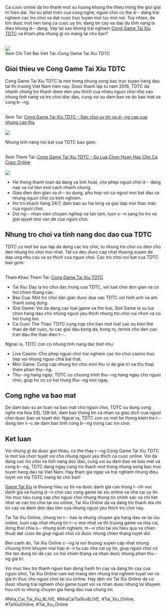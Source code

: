 <p>Ca cuoc online da tro thanh mot xu huong khong the thieu trong the gioi giai tri hien dai. Voi su phat trien cua cong nghe, nguoi choi co the d-- dang trai nghiem cac tro choi va dat cuoc truc tuyen moi luc moi noi. Tuy nhien, de tim duoc mot nen tang ca cuoc uy tin, dang tin cay va day du tinh nang la dieu khong d-- dang. Vay tai sao khong trai nghiem <a href="https://taixiuonline.games/tdtc/">Cong Game Tai Xiu TDTC</a> va kham pha nhung gi no mang lai cho ban?</p><br><img src="https://taixiuonline.games/wp-content/uploads/2024/12/huong-dan-nap-tien-rut-tien-tdtc.jpg"></br>
Xem Chi Tiet Bai Viet Tai: Cong Game Tai Xiu TDTC<h2>Gioi thieu ve Cong Game Tai Xiu TDTC</h2><p>Cong Game Tai Xiu TDTC la mot trong nhung song bac truc tuyen hang dau tai thi truong Viet Nam hien nay. Duoc thanh lap tu nam 2016, TDTC da nhanh chong tro thanh diem den yeu thich cua nhieu nguoi choi nho vao nhung tinh nang va tro choi doc dao, cung voi su dam bao ve do bao mat va cong b--ng.</p><br>Xem Tai: <a href="https://soctrip.com/post/7386c230-f568-11ef-963b-5f0aadc7ca7d">Cong Game Tai Xiu TDTC - San choi uy tin va d--ng cap cua nhung cao thu</a></br><br><img src="https://taixiuonline.games/wp-content/uploads/2024/12/uu-diem-noi-bat-tdtc.jpg"></br><p>Nhung tinh nang noi bat cua TDTC bao gom:</p><br>Xem Them Tai: <a href="https://telegra.ph/Cong-Game-Tai-Xiu-TDTC---Su-Lua-Chon-Hoan-Hao-Cho-Ca-Cuoc-Online-02-27">Cong Game Tai Xiu TDTC - Su Lua Chon Hoan Hao Cho Ca Cuoc Online</a></br><br><img src="https://taixiuonline.games/wp-content/uploads/2024/12/huong-dan-dang-ky-dang-nhap-tdtc.jpg"></br><ul>
<li>He thong thanh toan da dang va linh hoat, cho phep nguoi choi d-- dang nap va rut tien mot cach nhanh chong.</li>
<li>Giao dien don gian va d-- su dung, phu hop voi ca nguoi moi bat dau va nhung nguoi choi co kinh nghiem.</li>
<li>Ho tro khach hang 24/7, dam bao su hai long va giai dap moi thac mac cua nguoi choi.</li>
<li>Doi ng-- nhan vien chuyen nghiep va tan tam, luon s--n sang ho tro va giai quyet moi van de cua nguoi choi.</li>
</ul><h2>Nhung tro choi va tinh nang doc dao cua TDTC</h2><p>TDTC co mot bo suu tap da dang cac tro choi, tu nhung tro choi co dien cho den nhung tro choi moi nhat. Tat ca deu duoc cap nhat thuong xuyen de dap ung nhu cau va so thich cua nguoi choi. Cac tro choi noi bat cua TDTC bao gom:</p><br>Tham Khao Them Tai: <a href="https://taixiuonlinegames1.blogspot.com/2025/03/cong-game-tai-xiu-tdtc.html">Cong Game Tai Xiu TDTC</a></br><ul>
<li>Tai Xiu: Day la tro choi dac trung cua TDTC, voi luat choi don gian va co hoi chien thang cao.</li>
<li>Bau Cua: Mot tro choi dan gian duoc dua vao TDTC voi hinh anh va am thanh song dong.</li>
<li>Slot Game: Voi da dang cac loai game va the loai, Slot Game la su lua chon hang dau cho nhung nguoi yeu thich nhung tro choi vui nhon va co hoi trung lon.</li>
<li>Ca Cuoc The Thao: TDTC cung cap cho ban mot loat cac su kien the thao de dat cuoc, tu cac giai dau bong da, bong ro, tennis cho den cac tran dau the thao dien t--.</li>
</ul><p>Ngoai ra, TDTC con co nhung tinh nang dac biet nhu:</p><ul>
<li>Live Casino: Cho phep nguoi choi trai nghiem cac tro choi casino truc tiep voi nhung nguoi chia bai that.</li>
<li>Mini Game: Cung cap nhung tro choi mini thu vi de giai tri va thu thap them phan thu--ng.</li>
<li>Thu--ng hang ngay: TDTC co chuong trinh thu--ng hang ngay cho nguoi choi, giup ho co co hoi trung thu--ng moi ngay.</li>
</ul><h2>Cong nghe va bao mat</h2><p>De dam bao su an toan va bao mat cho nguoi choi, TDTC su dung cong nghe ma hoa SSL 128-bit, dam bao thong tin ca nhan va giao dich cua nguoi choi duoc bao ve tuyet doi. Ngoai ra, TDTC con co mot he thong kiem tra t-- dong lien t--c de dam bao tinh cong b--ng trong cac tro choi.</p><h2>Ket luan</h2><p>Voi nhung gi da duoc gioi thieu, co the thay r--ng Cong Game Tai Xiu TDTC la mot lua chon tuyet voi cho nhung nguoi yeu thich ca cuoc online. Voi da dang cac tro choi va tinh nang doc dao, cung voi su dam bao ve bao mat va cong b--ng, TDTC dang ngay cang tro thanh mot trong nhung song bac truc tuyen hang dau tai Viet Nam. Hay tham gia ngay va trai nghiem nhung dieu tuyet voi ma TDTC mang lai cho ban!</p><p><a href="https://taixiuonline.games/">Game Tai Xiu</a> la thuong hieu uy tin va duoc danh gia cao trong l--nh vuc danh gia va huong d--n choi cac cong game tai xiu online va nha cai uy tin. Voi muc tieu cung cap cho nguoi choi nhung thong tin chinh xac va chi tiet nhat ve cac tro choi tai xiu online, Tai Xiu Online da va dang tro thanh dia chi tin cay va diem den dau tien cua nhung nguoi yeu thich tro choi nay.

Tai Tai Xiu Online, chung toi t-- hao la nhung chuyen gia hang dau ve tai xiu online, luon cap nhat nhung tin t--c moi nhat ve thi truong game va nha cai, dong thoi chia s-- nhung kinh nghiem, m--o choi tai xiu hieu qua va chien thuat dat cuoc de giup nguoi choi co duoc nhung chien thang tuyet doi.

Ben canh do, Tai Xiu Online c--ng la noi thuong xuyen cap nhat nhung chuong trinh khuyen mai hap d--n tu cac nha cai uy tin, giup nguoi choi co the tan dung toi da cac co hoi chien thang va nhan duoc nhung phan thu--ng gia tri.

Voi muc tieu tro thanh nguoi ban dong hanh tin cay va dang tin cay cua nguoi choi, Tai Xiu Online cam ket mang den nhung trai nghiem tuyet voi va gia tri thuc cho nguoi choi tai xiu online. Hay den voi Tai Xiu Online de co duoc nhung trai nghiem choi game tuyet voi va nhan duoc nhung loi khuyen huu ich tu nhung chuyen gia hang dau cua chung toi.</p>
#Nha_Cai_Tai_Xiu_8LIVE, #NhaCaiTaiXiu8LIVE, #Tai_Xiu_Online, #TaiXiuOnline, #Tai_Xiu_Online
